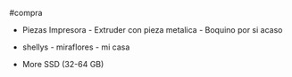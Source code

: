 #compra

- Piezas Impresora
		- Extruder con pieza metalica
		- Boquino por si acaso
- shellys
		- miraflores
		- mi casa
		  
- More SSD (32-64 GB)